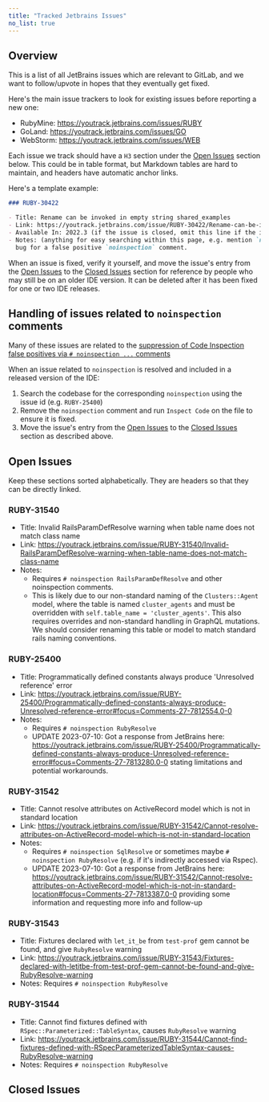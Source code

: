 ```yaml
---
title: "Tracked Jetbrains Issues"
no_list: true
---
```


## Overview

This is a list of all JetBrains issues which are relevant to GitLab, and we want to follow/upvote
in hopes that they eventually get fixed.

Here's the main issue trackers to look for existing issues before reporting a new one:

- RubyMine: <https://youtrack.jetbrains.com/issues/RUBY>
- GoLand: <https://youtrack.jetbrains.com/issues/GO>
- WebStorm: <https://youtrack.jetbrains.com/issues/WEB>

Each issue we track should have a `H3` section under the [Open Issues](#open-issues) section below.
This could be in table format, but Markdown tables are hard to maintain, and headers have automatic anchor links.

Here's a template example:

```markdown
### RUBY-30422

- Title: Rename can be invoked in empty string shared_examples
- Link: https://youtrack.jetbrains.com/issue/RUBY-30422/Rename-can-be-invoked-in-empty-string-sharedexamples
- Available In: 2022.3 (if the issue is closed, omit this line if the issue is still open)
- Notes: (anything for easy searching within this page, e.g. mention `noinspection` if this is a
  bug for a false positive `noinspection` comment.
```

When an issue is fixed, verify it yourself, and move the issue's entry from the [Open Issues](#open-issues) to the [Closed Issues](#closed-issues) section for reference by people who may still be on an older IDE version. It can be deleted after it has been fixed for one or two IDE releases.

## Handling of issues related to `noinspection` comments

Many of these issues are related to the [suppression of Code Inspection false positives via `# noinspection ...` comments](/handbook/tools-and-tips/editors-and-ides/jetbrains-ides/code-inspection/#suppressing-false-positives-with-noinspection-comments)

When an issue related to `noinspection` is resolved and included in a released version of the IDE:

1. Search the codebase for the corresponding `noinspection` using the issue id (e.g. `RUBY-25400`)
1. Remove the `noinspection` comment and run `Inspect Code` on the file to ensure it is fixed.
1. Move the issue's entry from the [Open Issues](#open-issues) to the [Closed Issues](#closed-issues) section as described above.

## Open Issues

Keep these sections sorted alphabetically. They are headers so that they can be directly linked.

### RUBY-31540

- Title: Invalid RailsParamDefResolve warning when table name does not match class name
- Link: <https://youtrack.jetbrains.com/issue/RUBY-31540/Invalid-RailsParamDefResolve-warning-when-table-name-does-not-match-class-name>
- Notes:
  - Requires `# noinspection RailsParamDefResolve` and other noinspection comments.
  - This is likely due to our non-standard naming of the `Clusters::Agent` model, where
    the table is named `cluster_agents` and must be overridden with
    `self.table_name = 'cluster_agents'`. This also requires overrides and non-standard
    handling in GraphQL mutations. We should consider renaming this table or model to match
    standard rails naming conventions.

### RUBY-25400

- Title: Programmatically defined constants always produce 'Unresolved reference' error
- Link: <https://youtrack.jetbrains.com/issue/RUBY-25400/Programmatically-defined-constants-always-produce-Unresolved-reference-error#focus=Comments-27-7812554.0-0>
- Notes:
  - Requires `# noinspection RubyResolve`
  - UPDATE 2023-07-10: Got a response from JetBrains here: <https://youtrack.jetbrains.com/issue/RUBY-25400/Programmatically-defined-constants-always-produce-Unresolved-reference-error#focus=Comments-27-7813280.0-0> stating limitations and potential workarounds.

### RUBY-31542

- Title: Cannot resolve attributes on ActiveRecord model which is not in standard location
- Link: <https://youtrack.jetbrains.com/issue/RUBY-31542/Cannot-resolve-attributes-on-ActiveRecord-model-which-is-not-in-standard-location>
- Notes:
  - Requires `# noinspection SqlResolve` or sometimes maybe `# noinspection RubyResolve` (e.g. if it's indirectly accessed via Rspec).
  - UPDATE 2023-07-10: Got a response from JetBrains here: <https://youtrack.jetbrains.com/issue/RUBY-31542/Cannot-resolve-attributes-on-ActiveRecord-model-which-is-not-in-standard-location#focus=Comments-27-7813387.0-0> providing some information and requesting more info and follow-up

### RUBY-31543

- Title: Fixtures declared with `let_it_be` from `test-prof` gem cannot be found, and give `RubyResolve` warning
- Link: <https://youtrack.jetbrains.com/issue/RUBY-31543/Fixtures-declared-with-letitbe-from-test-prof-gem-cannot-be-found-and-give-RubyResolve-warning>
- Notes: Requires `# noinspection RubyResolve`

### RUBY-31544

- Title: Cannot find fixtures defined with `RSpec::Parameterized::TableSyntax`, causes `RubyResolve` warning
- Link: <https://youtrack.jetbrains.com/issue/RUBY-31544/Cannot-find-fixtures-defined-with-RSpecParameterizedTableSyntax-causes-RubyResolve-warning>
- Notes: Requires `# noinspection RubyResolve`

## Closed Issues

